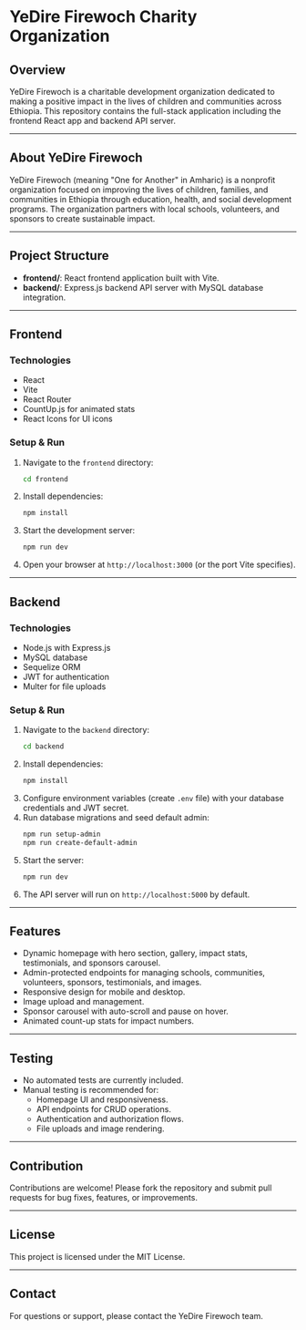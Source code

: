 # YeDire Firewoch Charity Organization

## Overview
YeDire Firewoch is a charitable development organization dedicated to making a positive impact in the lives of children and communities across Ethiopia. This repository contains the full-stack application including the frontend React app and backend API server.

---

## About YeDire Firewoch

YeDire Firewoch (meaning "One for Another" in Amharic) is a nonprofit organization focused on improving the lives of children, families, and communities in Ethiopia through education, health, and social development programs. The organization partners with local schools, volunteers, and sponsors to create sustainable impact.

---

## Project Structure

- **frontend/**: React frontend application built with Vite.
- **backend/**: Express.js backend API server with MySQL database integration.

---

## Frontend

### Technologies
- React
- Vite
- React Router
- CountUp.js for animated stats
- React Icons for UI icons

### Setup & Run
1. Navigate to the `frontend` directory:
   ```bash
   cd frontend
   ```
2. Install dependencies:
   ```bash
   npm install
   ```
3. Start the development server:
   ```bash
   npm run dev
   ```
4. Open your browser at `http://localhost:3000` (or the port Vite specifies).

---

## Backend

### Technologies
- Node.js with Express.js
- MySQL database
- Sequelize ORM
- JWT for authentication
- Multer for file uploads

### Setup & Run
1. Navigate to the `backend` directory:
   ```bash
   cd backend
   ```
2. Install dependencies:
   ```bash
   npm install
   ```
3. Configure environment variables (create `.env` file) with your database credentials and JWT secret.
4. Run database migrations and seed default admin:
   ```bash
   npm run setup-admin
   npm run create-default-admin
   ```
5. Start the server:
   ```bash
   npm run dev
   ```
6. The API server will run on `http://localhost:5000` by default.

---

## Features

- Dynamic homepage with hero section, gallery, impact stats, testimonials, and sponsors carousel.
- Admin-protected endpoints for managing schools, communities, volunteers, sponsors, testimonials, and images.
- Responsive design for mobile and desktop.
- Image upload and management.
- Sponsor carousel with auto-scroll and pause on hover.
- Animated count-up stats for impact numbers.

---

## Testing

- No automated tests are currently included.
- Manual testing is recommended for:
  - Homepage UI and responsiveness.
  - API endpoints for CRUD operations.
  - Authentication and authorization flows.
  - File uploads and image rendering.

---

## Contribution

Contributions are welcome! Please fork the repository and submit pull requests for bug fixes, features, or improvements.

---

## License

This project is licensed under the MIT License.

---

## Contact

For questions or support, please contact the YeDire Firewoch team.
